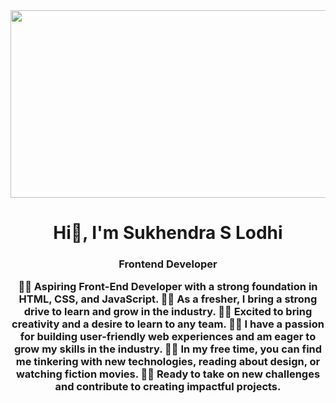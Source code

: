 

<!-- ![MasterHead](https://images.unsplash.com/photo-1504805572947-34fad45aed93?ixlib=rb-4.0.3&ixid=MnwxMjA3fDB8MHxwaG90by1wYWdlfHx8fGVufDB8fHx8&auto=format&fit=crop&w=870&q=80) -->
<img align="center" src="https://images.unsplash.com/photo-1504805572947-34fad45aed93?ixlib=rb-4.0.3&ixid=MnwxMjA3fDB8MHxwaG90by1wYWdlfHx8fGVufDB8fHx8&auto=format&fit=crop&w=870&q=80" width="1000" height="300">
 
<h1 align="center">Hi👋, I'm Sukhendra S Lodhi</h1>
<h3 align="center">Frontend Developer</h>




<p align="left">
 
  🧑‍💻 Aspiring Front-End Developer with a strong foundation in HTML, CSS, and JavaScript.
  🧑‍💻 As a fresher, I bring a strong drive to learn and grow in the industry.
  🧑‍💻 Excited to bring creativity and a desire to learn to any team.
  🧑‍💻 I have a passion for building user-friendly web experiences and am eager to grow my skills in the industry.
  🧑‍💻 In my free time, you can find me tinkering with new technologies, reading about design, or watching fiction movies.
  🧑‍💻 Ready to take on new challenges and contribute to creating impactful projects.

</p>
